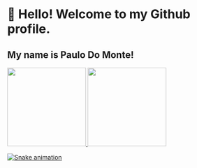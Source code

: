 # 👋 Hello! Welcome to my Github profile.
## My name is Paulo Do Monte!

<div>
<a href="https://github.com/seu-usuário-aqui">
<img loading="lazy" height="180em" src="https://github-readme-stats.vercel.app/api/top-langs/?username=PauloDoMonte&layout=compact&langs_count=7&theme=dracula"/>
<img loading="lazy" height="180em" src="https://github-readme-stats.vercel.app/api?username=PauloDoMonte&show_icons=true&theme=dracula&include_all_commits=true&count_private=true"/>
</div>

![Snake animation](https://github.com/PauloDoMonte/PauloDoMonte/blob/output/github-contribution-grid-snake.svg)
